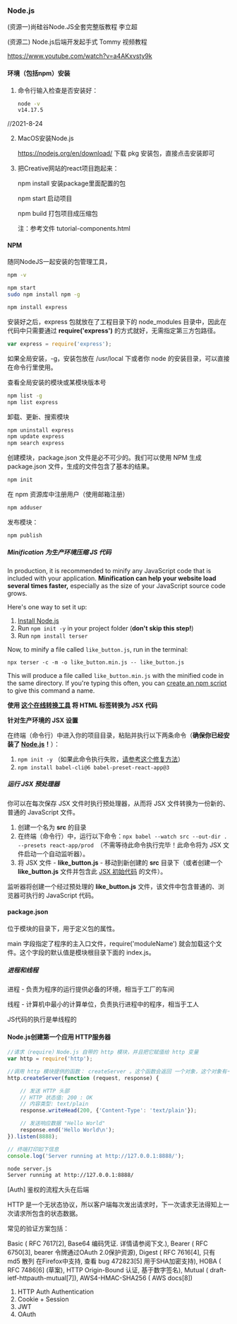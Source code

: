 ### Node.js

(资源一)尚硅谷Node.JS全套完整版教程 李立超

(资源二) Node.js后端开发起手式 Tommy 视频教程

https://www.youtube.com/watch?v=a4AKxvsty9k

#### 环境（包括npm）安装

1. 命令行输入检查是否安装好：

   ```bash
   node -v
   v14.17.5
   ```

//2021-8-24

2. MacOS安装Node.js 

   https://nodejs.org/en/download/ 下载 pkg 安装包，直接点击安装即可

3. 把Creative网站的react项目跑起来：

   npm install 安装package里面配置的包

   npm start 启动项目

   npm build 打包项目成压缩包

   注：参考文件 tutorial-components.html

#### NPM

随同NodeJS一起安装的包管理工具，

```bash
npm -v

npm start
sudo npm install npm -g

npm install express
```

安装好之后，express 包就放在了工程目录下的 node_modules 目录中，因此在代码中只需要通过 **require('express')** 的方式就好，无需指定第三方包路径。

```javascript
var express = require('express');
```

如果全局安装，-g，安装包放在 /usr/local 下或者你 node 的安装目录，可以直接在命令行里使用。

查看全局安装的模块或某模块版本号

```bash
npm list -g
npm list express
```

卸载、更新、搜索模块

```bash
npm uninstall express
npm update express
npm search express
```

创建模块，package.json 文件是必不可少的。我们可以使用 NPM 生成 package.json 文件，生成的文件包含了基本的结果。

```bash
npm init
```

在 npm 资源库中注册用户（使用邮箱注册）

```bash
npm adduser
```

发布模块：

```bash
npm publish
```

##### Minification  为生产环境压缩 JS 代码

In production, it is recommended to minify any JavaScript code that is included with your application. **Minification can help your website load several times faster,** especially as the size of your JavaScript source code grows.

Here's one way to set it up:

1. [Install Node.js](https://nodejs.org/)
2. Run `npm init -y` in your project folder (**don't skip this step!**)
3. Run `npm install terser`

Now, to minify a file called `like_button.js`, run in the terminal:

```
npx terser -c -m -o like_button.min.js -- like_button.js
```

This will produce a file called `like_button.min.js` with the minified code in the same directory. If you're typing this often, you can [create an npm script](https://medium.freecodecamp.org/introduction-to-npm-scripts-1dbb2ae01633) to give this command a name.

**使用 [这个在线转换工具](https://babeljs.io/en/repl#?babili=false&browsers=&build=&builtIns=false&spec=false&loose=false&code_lz=DwIwrgLhD2B2AEcDCAbAlgYwNYF4DeAFAJTw4B88EAFmgM4B0tAphAMoQCGETBe86WJgBMAXJQBOYJvAC-RGWQBQ8FfAAyaQYuAB6cFDhkgA&debug=false&forceAllTransforms=false&shippedProposals=false&circleciRepo=&evaluate=false&fileSize=false&timeTravel=false&sourceType=module&lineWrap=true&presets=es2015%2Creact%2Cstage-2&prettier=false&targets=&version=7.4.3) 将 HTML 标签转换为 JSX 代码**

**针对生产环境的 JSX 设置**

在终端（命令行）中进入你的项目目录，粘贴并执行以下两条命令（**确保你已经安装了 [Node.js](https://nodejs.org/)！**）：

1. `npm init -y` （如果此命令执行失败，[请参考这个修复方法](https://gist.github.com/gaearon/246f6380610e262f8a648e3e51cad40d)）
2. `npm install babel-cli@6 babel-preset-react-app@3`

##### 运行 JSX 预处理器

你可以在每次保存 JSX 文件时执行预处理器，从而将 JSX 文件转换为一份新的、普通的 JavaScript 文件。

1. 创建一个名为 **src** 的目录
2. 在终端（命令行）中，运行以下命令：`npx babel --watch src --out-dir . --presets react-app/prod `（不需等待此命令执行完毕！此命令将为 JSX 文件启动一个自动监听器）。
3. 将 JSX 文件 - **like_button.js** - 移动到新创建的 **src** 目录下（或者创建一个 **like_button.js** 文件并包含此 [JSX 初始代码](https://gist.githubusercontent.com/rachelnabors/ffbc9a0e33665a58d4cfdd1676f05453/raw/652003ff54d2dab8a1a1e5cb3bb1e28ff207c1a6/like_button.js) 的文件）。

监听器将创建一个经过预处理的 **like_button.js** 文件，该文件中包含普通的、浏览器可执行的 JavaScript 代码。

#### package.json 

位于模块的目录下，用于定义包的属性。

main 字段指定了程序的主入口文件，require('moduleName') 就会加载这个文件。这个字段的默认值是模块根目录下面的 index.js。

##### 进程和线程

进程 - 负责为程序的运行提供必备的环境，相当于工厂的车间

线程 - 计算机中最小的计算单位，负责执行进程中的程序，相当于工人

JS代码的执行是单线程的

#### Node.js创建第一个应用 HTTP服务器

```javascript
//请求（require）Node.js 自带的 http 模块，并且把它赋值给 http 变量
var http = require('http'); 

//调用 http 模块提供的函数： createServer 。这个函数会返回 一个对象，这个对象有一个叫做 listen 的方法，这个方法有一个数值参数， 指定这个 HTTP 服务器监听的端口号。
http.createServer(function (request, response) {

    // 发送 HTTP 头部 
    // HTTP 状态值: 200 : OK
    // 内容类型: text/plain
    response.writeHead(200, {'Content-Type': 'text/plain'});

    // 发送响应数据 "Hello World"
    response.end('Hello World\n');
}).listen(8888);

// 终端打印如下信息
console.log('Server running at http://127.0.0.1:8888/');
```



```bash
node server.js
Server running at http://127.0.0.1:8888/
```
[Auth]
鉴权的流程大头在后端

HTTP 是一个无状态协议，所以客户端每次发出请求时，下一次请求无法得知上一次请求所包含的状态数据。

常见的验证方案包括：

Basic ( RFC 7617[2], Base64 编码凭证. 详情请参阅下文.),
Bearer ( RFC 6750[3], bearer 令牌通过OAuth 2.0保护资源),
Digest ( RFC 7616[4], 只有 md5 散列 在Firefox中支持, 查看 bug 472823[5] 用于SHA加密支持),
HOBA ( RFC 7486[6] (草案), HTTP Origin-Bound 认证, 基于数字签名),
Mutual ( draft-ietf-httpauth-mutual[7]),
AWS4-HMAC-SHA256 ( AWS docs[8])

1. HTTP Auth Authentication
2. Cookie + Session
3. JWT
4. OAuth

